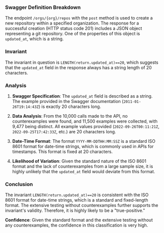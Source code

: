 ### Swagger Definition Breakdown
The endpoint `/orgs/{org}/repos` with the `post` method is used to create a new repository within a specified organization. The response for a successful creation (HTTP status code 201) includes a JSON object representing a git repository. One of the properties of this object is `updated_at`, which is a string.

### Invariant
The invariant in question is `LENGTH(return.updated_at)==20`, which suggests that the `updated_at` field in the response always has a string length of 20 characters.

### Analysis
1. **Swagger Specification**: The `updated_at` field is described as a string. The example provided in the Swagger documentation (`2011-01-26T19:14:43Z`) is exactly 20 characters long.

2. **Data Analysis**: From the 10,000 calls made to the API, no counterexamples were found, and 11,500 examples were collected, with 9,477 being distinct. All example values provided (`2022-09-26T00:11:21Z`, `2022-09-25T17:42:33Z`, etc.) are 20 characters long.

3. **Date-Time Format**: The format `YYYY-MM-DDTHH:MM:SSZ` is a standard ISO 8601 format for date-time strings, which is commonly used in APIs for timestamps. This format is fixed at 20 characters.

4. **Likelihood of Variation**: Given the standard nature of the ISO 8601 format and the lack of counterexamples from a large sample size, it is highly unlikely that the `updated_at` field would deviate from this format.

### Conclusion
The invariant `LENGTH(return.updated_at)==20` is consistent with the ISO 8601 format for date-time strings, which is a standard and fixed-length format. The extensive testing without counterexamples further supports the invariant's validity. Therefore, it is highly likely to be a "true-positive."

**Confidence**: Given the standard format and the extensive testing without any counterexamples, the confidence in this classification is very high.
